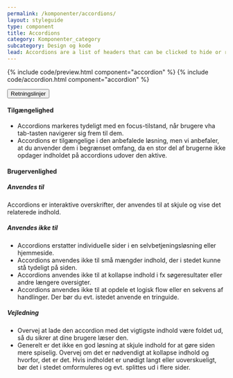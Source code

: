 ```yaml
---
permalink: /komponenter/accordions/
layout: styleguide
type: component
title: Accordions
category: Komponenter_category
subcategory: Design og kode
lead: Accordions are a list of headers that can be clicked to hide or reveal additional content.
---
```


{% include code/preview.html component="accordion" %}
{% include code/accordion.html component="accordion" %}
<div class="accordion-bordered">
  <button class="button-unstyled accordion-button"
    aria-expanded="true" aria-controls="documentation">
    Retningslinjer
  </button>
  <div id="documentation" class="accordion-content">
    <article>
      <section>
          <h4>Tilgængelighed</h4>
          <ul>
              <li>Accordions markeres tydeligt med en focus-tilstand, når brugere vha tab-tasten navigerer sig frem til dem.</li>
              <li>Accordions er tilgængelige i den anbefalede løsning, men vi anbefaler, at du anvender dem i begrænset omfang, da en stor del af brugerne ikke opdager indholdet på accordions udover den aktive.</li>
          </ul>
      </section>
      <section>
          <h4>Brugervenlighed</h4>
          <h5>Anvendes til</h5>
          <p>Accordions er interaktive overskrifter, der anvendes til at skjule og vise det relaterede indhold.</p>
          <h5>Anvendes ikke til</h5>
          <ul>
              <li>Accordions erstatter individuelle sider i en selvbetjeningsløsning eller hjemmeside.</li>
              <li>Accordions anvendes ikke til små mængder indhold, der i stedet kunne stå tydeligt på siden.</li>
              <li>Accordions anvendes ikke til at kollapse indhold i fx søgeresultater eller andre længere oversigter.</li>
              <li>Accordions anvendes ikke til at opdele et logisk flow eller en sekvens af handlinger. Der bør du evt. istedet anvende en tringuide.</li>
          </ul>
          <h5>Vejledning</h5>                
          <ul>
              <li>Overvej at lade den accordion med det vigtigste indhold være foldet ud, så du sikrer at dine brugere læser den.</li>
              <li>Generelt er det ikke en god løsning at skjule indhold for at gøre siden mere spiselig. Overvej om det er nødvendigt at kollapse indhold og hvorfor, det er det. Hvis indholdet er unødigt langt eller uoverskueligt, bør det i stedet omformuleres og evt. splittes ud i flere sider. </li>
          </ul>
      </section>
    </article>
  </div>
</div>